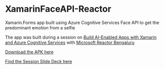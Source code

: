 # XamarinFaceAPI-Reactor

Xamarin.Forms app built using Azure Cognitive Services Face API to get the predominant emotion from a selfie

The app was built during a session on [Build AI-Enabled Apps with Xamarin and Azure Cognitive Services](https://www.meetup.com/microsoft-reactor-bengaluru/events/279629802/) with [Microsoft Reactor Bengaluru](https://www.meetup.com/microsoft-reactor-bengaluru)

[Download the APK here](https://github.com/adityaoberai/XamarinFaceAPI-Reactor/releases/download/v1.0/com.adityaoberai.xamarinfaceapi.apk)

[Find the Session Slide Deck here](Docs/Slide-Deck.pptx)
